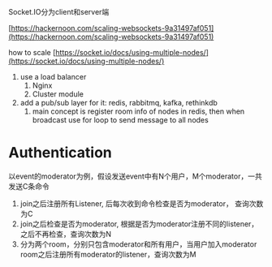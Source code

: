 Socket.IO分为client和server端

[https://hackernoon.com/scaling-websockets-9a31497af051](https://hackernoon.com/scaling-websockets-9a31497af051)

how to scale [https://socket.io/docs/using-multiple-nodes/](https://socket.io/docs/using-multiple-nodes/)

1. use a load balancer
   1. Nginx
   2. Cluster module
2. add a pub/sub layer for it: redis, rabbitmq, kafka, rethinkdb
   1. main concept is register room info of nodes in redis, then when broadcast use for loop to send message to all nodes 





# Authentication

以event的moderator为例，假设发送event中有N个用户，M个moderator，一共发送C条命令

1. join之后注册所有Listener, 后每次收到命令检查是否为moderator， 查询次数为C
2. join之后检查是否为moderator, 根据是否为moderator注册不同的listener，之后不再检查，查询次数为N
3. 分为两个room，分别只包含moderator和所有用户，当用户加入moderator room之后注册所有moderator的listener，查询次数为M






